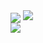 <a>
  <img align="center" src="https://github-readme-stats.vercel.app/api?username=qynklee&show_icons=true&count_private=true&theme=github_dark&line_height=33"/>
</a>
<a>
  <img src="https://github-readme-streak-stats.herokuapp.com/?user=qynklee&theme=github_dark" />
</a>
<br/>
<a href="https://twitter.com/qynklee">
  <img src="https://img.shields.io/twitter/follow/qynklee?style=for-the-badge&logo=twitter&&labelColor=1f1f1f&color=5fffaf" />
</a>
